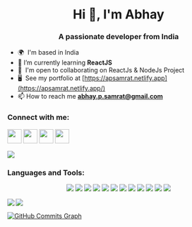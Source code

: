 <h1 align="center">Hi 👋, I'm Abhay</h1>
<h3 align="center">A passionate developer from India</h3>

<!-- <p align="left"> <img src="https://komarev.com/ghpvc/?username=abhaypsamrat&label=Profile%20views&color=0e75b6&style=flat" alt="abhaypsamrat" /> </p> -->

*  🌍  I'm based in India
*   🌱  I’m currently learning **ReactJS**
*  🤝  I'm open to collaborating on ReactJs & NodeJs Project
*  🖥️  See my portfolio at [https://apsamrat.netlify.app](https://apsamrat.netlify.app/)
*   📫  How to reach me **abhay.p.samrat@gmail.com**

<!-- - ⚡ Fun fact **Regular learner** -->

<h3 align="left">Connect with me:</h3>

<p align="left"> <a href="http://www.instagram.com/abhaypsamrat" target="_blank" rel="noreferrer"><img src="https://raw.githubusercontent.com/danielcranney/readme-generator/main/public/icons/socials/instagram.svg" width="32" height="32" /></a> <a href="https://www.linkedin.com/in/abhaypsamrat" target="_blank" rel="noreferrer"><img src="https://raw.githubusercontent.com/danielcranney/readme-generator/main/public/icons/socials/linkedin.svg" width="32" height="32" /></a> <a href="https://www.stackoverflow.com/users/abhaypsamrat" target="_blank" rel="noreferrer"><img src="https://raw.githubusercontent.com/danielcranney/readme-generator/main/public/icons/socials/stackoverflow.svg" width="32" height="32" /></a> <a href="https://www.twitter.com/abhaypsamrat" target="_blank" rel="noreferrer"><img src="https://raw.githubusercontent.com/danielcranney/readme-generator/main/public/icons/socials/twitter.svg" width="32" height="32" /></a></p>
                 
<a href="https://www.twitter.com/abhaypsamrat" target="_blank" rel="noreferrer"><img
src="https://img.shields.io/twitter/follow/abhaypsamrat?logo=twitter&style=for-the-badge&color=0891b2&labelColor=1c1917"
/></a>                  
                 

<h3 align="left">Languages and Tools:</h3>
<div align="center">
  
![](https://img.shields.io/badge/HTML5-E34F26?style=for-the-badge&logo=html5&logoColor=white)
![](https://img.shields.io/badge/CSS3-1572B6?style=for-the-badge&logo=css3&logoColor=white)
![](https://img.shields.io/badge/Bootstrap-563D7C?style=for-the-badge&logo=bootstrap&logoColor=white)
![](https://img.shields.io/badge/JavaScript-F7DF1E?style=for-the-badge&logo=javascript&logoColor=black)
![](https://img.shields.io/badge/React-800080?style=for-the-badge&logo=react&logoColor=white)
![](https://img.shields.io/badge/Next.js-000000?style=for-the-badge&logo=next.js&logoColor=white)
![](https://img.shields.io/badge/Node.js-43853D?style=for-the-badge&logo=node.js&logoColor=white)
![](https://img.shields.io/badge/Python-F7DF1E?style=for-the-badge&logo=python&logoColor=black)
![](https://img.shields.io/badge/React--Router--dom-696969?style=for-the-badge&logo=react&logoColor=white)
![](https://img.shields.io/badge/Git-F05032?style=for-the-badge&logo=git&logoColor=white)
![](https://img.shields.io/badge/Netlify-00C7B7?style=for-the-badge&logo=netlify&logoColor=white)
![](https://img.shields.io/badge/Heroku-563D7C?style=for-the-badge&logo=heroku&logoColor=white)

 </div>


<a href="https://github.com/anuraghazra/convoychat">
<img align="center" src="https://github-readme-stats.vercel.app/api/top-langs/?username=abhaypsamrat&theme=merko" />
</a>
<a href="https://github.com/anuraghazra/github-readme-stats">
<img align="left" src="https://github-readme-stats.vercel.app/api?username=abhaypsamrat&count_private=true&show_icons=true&theme=merko" />
</a>

<a href="http://www.github.com/abhaypsamrat"><img src="https://activity-graph.herokuapp.com/graph?username=abhaypsamrat&bg_color=1c1917&color=ffffff&line=0891b2&point=ffffff&area_color=1c1917&area=true&hide_border=true&custom_title=GitHub%20Commits%20Graph" alt="GitHub Commits Graph" /></a>
